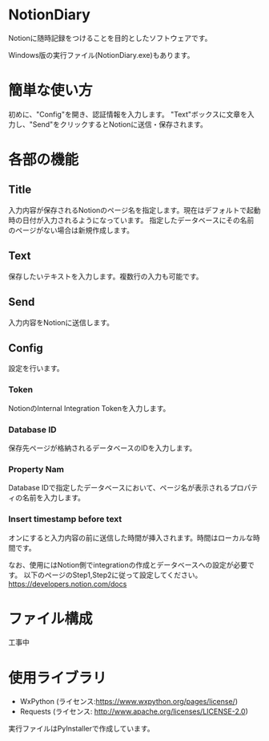 # NotionDiary
Notionに随時記録をつけることを目的としたソフトウェアです。

Windows版の実行ファイル(NotionDiary.exe)もあります。

# 簡単な使い方
初めに、"Config"を開き、認証情報を入力します。
"Text"ボックスに文章を入力し、"Send"をクリックするとNotionに送信・保存されます。

# 各部の機能
## Title
入力内容が保存されるNotionのページ名を指定します。現在はデフォルトで起動時の日付が入力されるようになっています。
指定したデータベースにその名前のページがない場合は新規作成します。

## Text
保存したいテキストを入力します。複数行の入力も可能です。

## Send
入力内容をNotionに送信します。

## Config
設定を行います。

### Token
NotionのInternal Integration Tokenを入力します。

### Database ID
保存先ページが格納されるデータベースのIDを入力します。

### Property Nam
Database IDで指定したデータベースにおいて、ページ名が表示されるプロパティの名前を入力します。

### Insert timestamp before text
オンにすると入力内容の前に送信した時間が挿入されます。時間はローカルな時間です。

なお、使用にはNotion側でintegrationの作成とデータベースへの設定が必要です。
以下のページのStep1,Step2に従って設定してください。
https://developers.notion.com/docs

# ファイル構成
工事中

# 使用ライブラリ
- WxPython (ライセンス:https://www.wxpython.org/pages/license/)
- Requests (ライセンス: http://www.apache.org/licenses/LICENSE-2.0)

実行ファイルはPyInstallerで作成しています。
